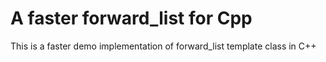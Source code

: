 # A faster forward_list for Cpp
This is a faster demo implementation of forward_list template class in C++
